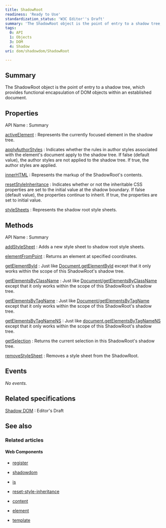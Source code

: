 ```yaml
---
title: ShadowRoot
readiness: 'Ready to Use'
standardization_status: 'W3C Editor''s Draft'
summary: 'The ShadowRoot object is the point of entry to a shadow tree, which provides functional encapsulation of DOM objects within an established document.'
tags:
  0: API
  1: Objects
  3: DOM
  4: Shadow
uri: dom/shadowdom/ShadowRoot

---
```

## Summary

The ShadowRoot object is the point of entry to a shadow tree, which provides functional encapsulation of DOM objects within an established document.

## Properties

API Name
:   Summary

[activeElement](/dom/shadowdom/ShadowRoot/activeElement)
:   Represents the currently focused element in the shadow tree.

[applyAuthorStyles](/dom/shadowdom/ShadowRoot/applyAuthorStyles)
:   Indicates whether the rules in author styles associated with the element's document apply to the shadow tree. If false (default value), the author styles are not applied to the shadow tree. If true, the author styles are applied.

[innerHTML](/dom/shadowdom/ShadowRoot/innerHTML)
:   Represents the markup of the ShadowRoot's contents.

[resetStyleInheritance](/dom/shadowdom/ShadowRoot/resetStyleInheritance)
:   Indicates whether or not the inheritable CSS properties are set to the initial value at the shadow boundary. If false (default value), the properties continue to inherit. If true, the properties are set to initial value.

[styleSheets](/dom/shadowdom/ShadowRoot/styleSheets)
:   Represents the shadow root style sheets.

## Methods

API Name
:   Summary

[addStyleSheet](/dom/shadowdom/ShadowRoot/addStyleSheet)
:   Adds a new style sheet to shadow root style sheets.

[elementFromPoint](/dom/shadowdom/ShadowRoot/elementFromPoint)
:   Returns an element at specified coordinates.

[getElementById](/dom/shadowdom/ShadowRoot/getElementById)
:   Just like [Document.getElementById](/dom/Document/getElementById) except that it only works within the scope of this ShadowRoot's shadow tree.

[getElementsByClassName](/dom/shadowdom/ShadowRoot/getElementsByClassName)
:   Just like [Document/getElementsByClassName](/dom/Document/getElementsByClassName) except that it only works within the scope of this ShadowRoot's shadow tree.

[getElementsByTagName](/dom/shadowdom/ShadowRoot/getElementsByTagName)
:   Just like [Document/getElementsByTagName](/dom/Document/getElementsByTagName) except that it only works within the scope of this ShadowRoot's shadow tree.

[getElementsByTagNameNS](/dom/shadowdom/ShadowRoot/getElementsByTagNameNS)
:   Just like [document.getElementsByTagNameNS](/dom/Document/getElementsByTagNameNS) except that it only works within the scope of this ShadowRoot's shadow tree.

[getSelection](/dom/shadowdom/ShadowRoot/getSelection)
:   Returns the current selection in this ShadowRoot's shadow tree.

[removeStyleSheet](/dom/shadowdom/ShadowRoot/removeStyleSheet)
:   Removes a style sheet from the ShadowRoot.

## Events

*No events.*

## Related specifications

[Shadow DOM](https://dvcs.w3.org/hg/webcomponents/raw-file/tip/spec/shadow/index.html#dfn-shadow-root)
:   Editor's Draft

## See also

### Related articles

#### Web Components

-   [register](/dom/Document/register)

-   [shadowdom](/dom/shadowdom)

-   [is](/html/attributes/is)

-   [reset-style-inheritance](/html/attributes/reset-style-inheritance)

-   [content](/html/elements/content)

-   [element](/html/elements/element)

-   [template](/html/elements/template)

